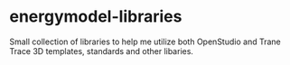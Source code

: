# energymodel-libraries
Small collection of libraries to help me utilize both OpenStudio and Trane Trace 3D templates, standards and other libaries.
